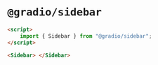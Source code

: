 # `@gradio/sidebar`

```html
<script>
	import { Sidebar } from "@gradio/sidebar";
</script>

<Sidebar> </Sidebar>
```
